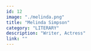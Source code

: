 ```yaml
---
id: 12
image: "./melinda.png"
title: "Melinda Simpson"
category: "LITERARY"
description: "Writer, Actress"
link: ""
---
```

